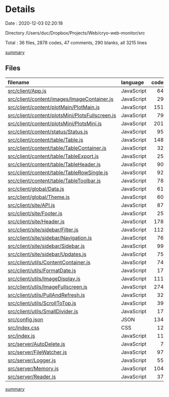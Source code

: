 # Details

Date : 2020-12-03 02:20:18

Directory /Users/duc/Dropbox/Projects/Web/cryo-web-monitor/src

Total : 36 files,  2878 codes, 47 comments, 290 blanks, all 3215 lines

[summary](results.md)

## Files
| filename | language | code | comment | blank | total |
| :--- | :--- | ---: | ---: | ---: | ---: |
| [src/client/App.js](/src/client/App.js) | JavaScript | 64 | 3 | 5 | 72 |
| [src/client/content/images/ImageContainer.js](/src/client/content/images/ImageContainer.js) | JavaScript | 29 | 1 | 3 | 33 |
| [src/client/content/plotMain/PlotMain.js](/src/client/content/plotMain/PlotMain.js) | JavaScript | 151 | 3 | 16 | 170 |
| [src/client/content/plotsMini/PlotsFullscreen.js](/src/client/content/plotsMini/PlotsFullscreen.js) | JavaScript | 79 | 0 | 7 | 86 |
| [src/client/content/plotsMini/PlotsMini.js](/src/client/content/plotsMini/PlotsMini.js) | JavaScript | 201 | 1 | 21 | 223 |
| [src/client/content/status/Status.js](/src/client/content/status/Status.js) | JavaScript | 95 | 0 | 7 | 102 |
| [src/client/content/table/Table.js](/src/client/content/table/Table.js) | JavaScript | 148 | 0 | 16 | 164 |
| [src/client/content/table/TableContainer.js](/src/client/content/table/TableContainer.js) | JavaScript | 32 | 2 | 4 | 38 |
| [src/client/content/table/TableExport.js](/src/client/content/table/TableExport.js) | JavaScript | 25 | 0 | 3 | 28 |
| [src/client/content/table/TableHeader.js](/src/client/content/table/TableHeader.js) | JavaScript | 90 | 0 | 5 | 95 |
| [src/client/content/table/TableRowSingle.js](/src/client/content/table/TableRowSingle.js) | JavaScript | 92 | 2 | 9 | 103 |
| [src/client/content/table/TableToolbar.js](/src/client/content/table/TableToolbar.js) | JavaScript | 78 | 1 | 4 | 83 |
| [src/client/global/Data.js](/src/client/global/Data.js) | JavaScript | 61 | 6 | 10 | 77 |
| [src/client/global/Theme.js](/src/client/global/Theme.js) | JavaScript | 60 | 0 | 8 | 68 |
| [src/client/site/API.js](/src/client/site/API.js) | JavaScript | 87 | 1 | 9 | 97 |
| [src/client/site/Footer.js](/src/client/site/Footer.js) | JavaScript | 25 | 0 | 2 | 27 |
| [src/client/site/Header.js](/src/client/site/Header.js) | JavaScript | 178 | 7 | 16 | 201 |
| [src/client/site/sidebar/Filter.js](/src/client/site/sidebar/Filter.js) | JavaScript | 112 | 0 | 5 | 117 |
| [src/client/site/sidebar/Navigation.js](/src/client/site/sidebar/Navigation.js) | JavaScript | 76 | 0 | 4 | 80 |
| [src/client/site/sidebar/Sidebar.js](/src/client/site/sidebar/Sidebar.js) | JavaScript | 99 | 2 | 9 | 110 |
| [src/client/site/sidebar/Updates.js](/src/client/site/sidebar/Updates.js) | JavaScript | 75 | 0 | 5 | 80 |
| [src/client/utils/ContentContainer.js](/src/client/utils/ContentContainer.js) | JavaScript | 74 | 2 | 3 | 79 |
| [src/client/utils/FormatDate.js](/src/client/utils/FormatDate.js) | JavaScript | 17 | 0 | 4 | 21 |
| [src/client/utils/ImageDisplay.js](/src/client/utils/ImageDisplay.js) | JavaScript | 111 | 1 | 9 | 121 |
| [src/client/utils/ImageFullscreen.js](/src/client/utils/ImageFullscreen.js) | JavaScript | 274 | 0 | 25 | 299 |
| [src/client/utils/PullAndRefresh.js](/src/client/utils/PullAndRefresh.js) | JavaScript | 32 | 0 | 3 | 35 |
| [src/client/utils/ScrollToTop.js](/src/client/utils/ScrollToTop.js) | JavaScript | 39 | 0 | 7 | 46 |
| [src/client/utils/SmallDivider.js](/src/client/utils/SmallDivider.js) | JavaScript | 17 | 0 | 3 | 20 |
| [src/config.json](/src/config.json) | JSON | 134 | 0 | 7 | 141 |
| [src/index.css](/src/index.css) | CSS | 12 | 0 | 1 | 13 |
| [src/index.js](/src/index.js) | JavaScript | 11 | 0 | 6 | 17 |
| [src/server/AutoDelete.js](/src/server/AutoDelete.js) | JavaScript | 7 | 0 | 9 | 16 |
| [src/server/FileWatcher.js](/src/server/FileWatcher.js) | JavaScript | 97 | 1 | 13 | 111 |
| [src/server/Logger.js](/src/server/Logger.js) | JavaScript | 55 | 1 | 6 | 62 |
| [src/server/Memory.js](/src/server/Memory.js) | JavaScript | 104 | 3 | 17 | 124 |
| [src/server/Reader.js](/src/server/Reader.js) | JavaScript | 37 | 10 | 9 | 56 |

[summary](results.md)